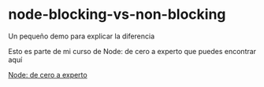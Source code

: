 # node-blocking-vs-non-blocking
Un pequeño demo para explicar la diferencia

Esto es parte de mi curso de Node: de cero a experto que puedes encontrar aquí

[Node: de cero a experto](https://fernando-herrera.com/#/curso/node-cero-experto)

